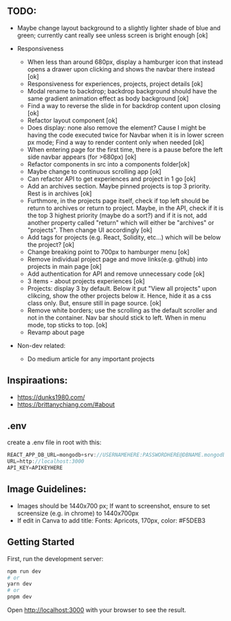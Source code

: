 ## TODO:

- Maybe change layout background to a slightly lighter shade of blue and green; currently cant really see unless screen is bright enough [ok]
- Responsiveness

  - When less than around 680px, display a hamburger icon that instead opens a drawer upon clicking and shows the navbar there instead [ok]
  - Responsiveness for experiences, projects, project details [ok]
  - Modal rename to backdrop; backdrop background should have the same gradient animation effect as body background [ok]
  - Find a way to reverse the slide in for backdrop content upon closing [ok]
  - Refactor layout component [ok]
  - Does display: none also remove the element? Cause I might be having the code executed twice for Navbar when it is in lower screen px mode; Find a way to render content only when needed [ok]
  - When entering page for the first time, there is a pause before the left side navbar appears (for >680px) [ok]
  - Refactor components in src into a components folder[ok]
  - Maybe change to continuous scrolling app [ok]
  - Can refactor API to get experiences and project in 1 go [ok]
  - Add an archives section. Maybe pinned projects is top 3 priority. Rest is in archives [ok]
  - Furthmore, in the projects page itself, check if top left should be return to archives or return to project. Maybe, in the API, check if it is the top 3 highest priority (maybe do a sort?) and if it is not, add another property called "return" which will either be "archives" or "projects". Then change UI accordingly [ok]
  - Add tags for projects (e.g. React, Solidity, etc...) which will be below the project? [ok]
  - Change breaking point to 700px to hamburger menu [ok]
  - Remove individual project page and move links(e.g. github) into projects in main page [ok]
  - Add authentication for API and remove unnecessary code [ok]
  - 3 items - about projects experiences [ok]
  - Projects: display 3 by default. Below it put "View all projects" upon clikcing, show the other projects below it. Hence, hide it as a css class only. But, ensure still in page source. [ok]
  - Remove white borders; use the scrolling as the default scroller and not in the container. Nav bar should stick to left. When in menu mode, top sticks to top. [ok]
  - Revamp about page

- Non-dev related:

  - Do medium article for any important projects

## Inspiraations:

- https://dunks1980.com/
- https://brittanychiang.com/#about

## .env

create a .env file in root with this:

```Javascript
REACT_APP_DB_URL=mongodb+srv://USERNAMEHERE:PASSWORDHERE@DBNAME.mongodb.net/COLLECTIONNAME?retryWrites=true&w=majority
URL=http://localhost:3000
API_KEY=APIKEYHERE
```

## Image Guidelines:

- Images should be 1440x700 px; If want to screenshot, ensure to set screensize (e.g. in chrome) to 1440x700px
- If edit in Canva to add title: Fonts: Apricots, 170px, color: #F5DEB3

## Getting Started

First, run the development server:

```bash
npm run dev
# or
yarn dev
# or
pnpm dev
```

Open [http://localhost:3000](http://localhost:3000) with your browser to see the result.
